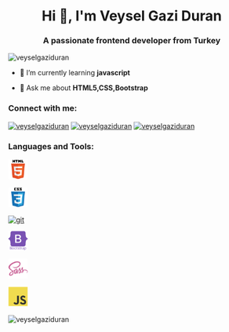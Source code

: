 <h1 align="center">Hi 👋, I'm Veysel Gazi Duran</h1>
<h3 align="center">A passionate frontend developer from Turkey</h3>

<p align="left"> <img src="https://komarev.com/ghpvc/?username=veyselgaziduran&label=Profile%20views&color=0e75b6&style=flat" alt="veyselgaziduran" /> </p>

- 🌱 I’m currently learning **javascript**

- 💬 Ask me about **HTML5,CSS,Bootstrap**

<h3 align="left">Connect with me:</h3>
<p align="left">
<a href="https://twitter.com/veyselgaziduran" target="blank"><img align="center" src="https://raw.githubusercontent.com/rahuldkjain/github-profile-readme-generator/master/src/images/icons/Social/twitter.svg" alt="veyselgaziduran" height="30" width="40" /></a>
<a href="https://linkedin.com/in/veyselgaziduran" target="blank"><img align="center" src="https://raw.githubusercontent.com/rahuldkjain/github-profile-readme-generator/master/src/images/icons/Social/linked-in-alt.svg" alt="veyselgaziduran" height="30" width="40" /></a>
<a href="https://instagram.com/veyselgaziduran" target="blank"><img align="center" src="https://raw.githubusercontent.com/rahuldkjain/github-profile-readme-generator/master/src/images/icons/Social/instagram.svg" alt="veyselgaziduran" height="30" width="40" /></a>
</p>

<h3 align="left">Languages and Tools:</h3>
<p align="left">

<a href="https://www.w3.org/html/" target="_blank" rel="noreferrer"> <img src="https://raw.githubusercontent.com/devicons/devicon/master/icons/html5/html5-original-wordmark.svg" alt="html5" width="40" height="40"/> </a>

<a href="https://www.w3schools.com/css/" target="_blank" rel="noreferrer"> <img src="https://raw.githubusercontent.com/devicons/devicon/master/icons/css3/css3-original-wordmark.svg" alt="css3" width="40" height="40"/> </a>

<a href="https://git-scm.com/" target="_blank" rel="noreferrer"> <img src="https://www.vectorlogo.zone/logos/git-scm/git-scm-icon.svg" alt="git" width="40" height="40"/> </a>


<a href="https://getbootstrap.com" target="_blank" rel="noreferrer"> <img src="https://raw.githubusercontent.com/devicons/devicon/master/icons/bootstrap/bootstrap-plain-wordmark.svg" alt="bootstrap" width="40" height="40"/> </a>

<a href="https://sass-lang.com" target="_blank" rel="noreferrer"> <img src="https://raw.githubusercontent.com/devicons/devicon/master/icons/sass/sass-original.svg" alt="sass" width="40" height="40"/> </a>

<a href="https://developer.mozilla.org/en-US/docs/Web/JavaScript" target="_blank" rel="noreferrer"> <img src="https://raw.githubusercontent.com/devicons/devicon/master/icons/javascript/javascript-original.svg" alt="javascript" width="40" height="40"/> </a>

</p>

<p><img align="center" src="https://github-readme-stats.vercel.app/api/top-langs?username=veyselgaziduran&show_icons=true&locale=en&layout=compact" alt="veyselgaziduran" /></p>
